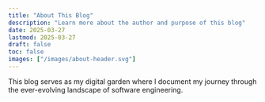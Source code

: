 ```yaml
---
title: "About This Blog"
description: "Learn more about the author and purpose of this blog"
date: 2025-03-27
lastmod: 2025-03-27
draft: false
toc: false
images: ["/images/about-header.svg"]
---
```


This blog serves as my digital garden where I document my journey through the ever-evolving landscape of software engineering.

